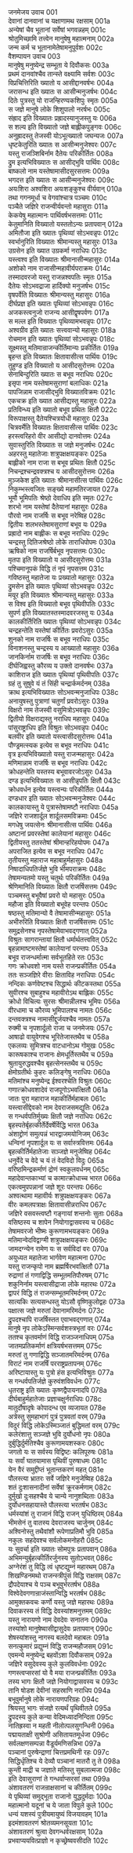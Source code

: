 जनमेजय उवाच	001    
देवानां दानवानां च यक्षाणामथ रक्षसाम्	001a  
अन्येषां चैव भूतानां सर्वेषां भगवन्नहम्	001c  
श्रोतुमिच्छामि तत्त्वेन मानुषेषु महात्मनाम्	002a  
जन्म कर्म च भूतानामेतेषामनुपूर्वशः	002c  
वैशम्पायन उवाच	003    
मानुषेषु मनुष्येन्द्र सम्भूता ये दिवौकसः	003a  
प्रथमं दानवांश्चैव तान्स्ते वक्ष्यामि सर्वशः	003c  
विप्रचित्तिरिति ख्यातो य आसीद्दानवर्षभः	004a  
जरासन्ध इति ख्यातः स आसीन्मनुजर्षभः	004c  
दितेः पुत्रस्तु यो राजन्हिरण्यकशिपुः स्मृतः	005a  
स जज्ञे मानुषे लोके शिशुपालो नरर्षभः	005c  
संह्राद इति विख्यातः प्रह्रादस्यानुजस्तु यः	006a  
स शल्य इति विख्यातो जज्ञे बाह्लीकपुङ्गवः	006c  
अनुह्रादस्तु तेजस्वी योऽभूत्ख्यातो जघन्यजः	007a  
धृष्टकेतुरिति ख्यातः स आसीन्मनुजेश्वरः	007c  
यस्तु राजञ्शिबिर्नाम दैतेयः परिकीर्तितः	008a  
द्रुम इत्यभिविख्यातः स आसीद्भुवि पार्थिवः	008c  
बाष्कलो नाम यस्तेषामासीदसुरसत्तमः	009a  
भगदत्त इति ख्यातः स आसीन्मनुजेश्वरः	009c  
अयःशिरा अश्वशिरा अयःशङ्कुश्च वीर्यवान्	010a  
तथा गगनमूर्धा च वेगवांश्चात्र पञ्चमः	010c  
पञ्चैते जज्ञिरे राजन्वीर्यवन्तो महासुराः	011a  
केकयेषु महात्मानः पार्थिवर्षभसत्तमाः	011c  
केतुमानिति विख्यातो यस्ततोऽन्यः प्रतापवान्	012a  
अमितौजा इति ख्यातः पृथिव्यां सोऽभवन्नृपः	012c  
स्वर्भानुरिति विख्यातः श्रीमान्यस्तु महासुरः	013a  
उग्रसेन इति ख्यात उग्रकर्मा नराधिपः	013c  
यस्त्वश्व इति विख्यातः श्रीमानासीन्महासुरः	014a  
अशोको नाम राजासीन्महावीर्यपराक्रमः	014c  
तस्मादवरजो यस्तु राजन्नश्वपतिः स्मृतः	015a  
दैतेयः सोऽभवद्राजा हार्दिक्यो मनुजर्षभः	015c  
वृषपर्वेति विख्यातः श्रीमान्यस्तु महासुरः	016a  
दीर्घप्रज्ञ इति ख्यातः पृथिव्यां सोऽभवन्नृपः	016c  
अजकस्त्वनुजो राजन्य आसीद्वृषपर्वणः	017a  
स मल्ल इति विख्यातः पृथिव्यामभवन्नृपः	017c  
अश्वग्रीव इति ख्यातः सत्त्ववान्यो महासुरः	018a  
रोचमान इति ख्यातः पृथिव्यां सोऽभवन्नृपः	018c  
सूक्ष्मस्तु मतिमान्राजन्कीर्तिमान्यः प्रकीर्तितः	019a  
बृहन्त इति विख्यातः क्षितावासीत्स पार्थिवः	019c  
तुहुण्ड इति विख्यातो य आसीदसुरोत्तमः	020a  
सेनाबिन्दुरिति ख्यातः स बभूव नराधिपः	020c  
इसृपा नाम यस्तेषामसुराणां बलाधिकः	021a  
पापजिन्नाम राजासीद्भुवि विख्यातविक्रमः	021c  
एकचक्र इति ख्यात आसीद्यस्तु महासुरः	022a  
प्रतिविन्ध्य इति ख्यातो बभूव प्रथितः क्षितौ	022c  
विरूपाक्षस्तु दैतेयश्चित्रयोधी महासुरः	023a  
चित्रवर्मेति विख्यातः क्षितावासीत्स पार्थिवः	023c  
हरस्त्वरिहरो वीर आसीद्यो दानवोत्तमः	024a  
सुवास्तुरिति विख्यातः स जज्ञे मनुजर्षभः	024c  
अहरस्तु महातेजाः शत्रुपक्षक्षयङ्करः	025a  
बाह्लीको नाम राजा स बभूव प्रथितः क्षितौ	025c  
निचन्द्रश्चन्द्रवक्त्रश्च य आसीदसुरोत्तमः	026a  
मुञ्जकेश इति ख्यातः श्रीमानासीत्स पार्थिवः	026c  
निकुम्भस्त्वजितः सङ्ख्ये महामतिरजायत	027a  
भूमौ भूमिपतिः श्रेष्ठो देवाधिप इति स्मृतः	027c  
शरभो नाम यस्तेषां दैतेयानां महासुरः	028a  
पौरवो नाम राजर्षिः स बभूव नरेष्विह	028c  
द्वितीयः शलभस्तेषामसुराणां बभूव यः	029a  
प्रह्रादो नाम बाह्लीकः स बभूव नराधिपः	029c  
चन्द्रस्तु दितिजश्रेष्ठो लोके ताराधिपोपमः	030a  
ऋषिको नाम राजर्षिर्बभूव नृपसत्तमः	030c  
मृतपा इति विख्यातो य आसीदसुरोत्तमः	031a  
पश्चिमानूपकं विद्धि तं नृपं नृपसत्तम	031c  
गविष्ठस्तु महातेजा यः प्रख्यातो महासुरः	032a  
द्रुमसेन इति ख्यातः पृथिव्यां सोऽभवन्नृपः	032c  
मयूर इति विख्यातः श्रीमान्यस्तु महासुरः	033a  
स विश्व इति विख्यातो बभूव पृथिवीपतिः	033c  
सुपर्ण इति विख्यातस्तस्मादवरजस्तु यः	034a  
कालकीर्तिरिति ख्यातः पृथिव्यां सोऽभवन्नृपः	034c  
चन्द्रहन्तेति यस्तेषां कीर्तितः प्रवरोऽसुरः	035a  
शुनको नाम राजर्षिः स बभूव नराधिपः	035c  
विनाशनस्तु चन्द्रस्य य आख्यातो महासुरः	036a  
जानकिर्नाम राजर्षिः स बभूव नराधिपः	036c  
दीर्घजिह्वस्तु कौरव्य य उक्तो दानवर्षभः	037a  
काशिराज इति ख्यातः पृथिव्यां पृथिवीपतिः	037c  
ग्रहं तु सुषुवे यं तं सिंही चन्द्रार्कमर्दनम्	038a  
क्राथ इत्यभिविख्यातः सोऽभवन्मनुजाधिपः	038c  
अनायुषस्तु पुत्राणां चतुर्णां प्रवरोऽसुरः	039a  
विक्षरो नाम तेजस्वी वसुमित्रोऽभवन्नृपः	039c  
द्वितीयो विक्षराद्यस्तु नराधिप महासुरः	040a  
पांसुराष्ट्राधिप इति विश्रुतः सोऽभवन्नृपः	040c  
बलवीर इति ख्यातो यस्त्वासीदसुरोत्तमः	041a  
पौण्ड्रमत्स्यक इत्येव स बभूव नराधिपः	041c  
वृत्र इत्यभिविख्यातो यस्तु राजन्महासुरः	042a  
मणिमान्नाम राजर्षिः स बभूव नराधिपः	042c  
क्रोधहन्तेति यस्तस्य बभूवावरजोऽसुरः	043a  
दण्ड इत्यभिविख्यातः स आसीन्नृपतिः क्षितौ	043c  
क्रोधवर्धन इत्येव यस्त्वन्यः परिकीर्तितः	044a  
दण्डधार इति ख्यातः सोऽभवन्मनुजेश्वरः	044c  
कालकायास्तु ये पुत्रास्तेषामष्टौ नराधिपाः	045a  
जज्ञिरे राजशार्दूल शार्दूलसमविक्रमाः	045c  
मगधेषु जयत्सेनः श्रीमानासीत्स पार्थिवः	046a  
अष्टानां प्रवरस्तेषां कालेयानां महासुरः	046c  
द्वितीयस्तु ततस्तेषां श्रीमान्हरिहयोपमः	047a  
अपराजित इत्येव स बभूव नराधिपः	047c  
तृतीयस्तु महाराज महाबाहुर्महासुरः	048a  
निषादाधिपतिर्जज्ञे भुवि भीमपराक्रमः	048c  
तेषामन्यतमो यस्तु चतुर्थः परिकीर्तितः	049a  
श्रेणिमानिति विख्यातः क्षितौ राजर्षिसत्तमः	049c  
पञ्चमस्तु बभूवैषां प्रवरो यो महासुरः	050a  
महौजा इति विख्यातो बभूवेह परन्तपः	050c  
षष्ठस्तु मतिमान्यो वै तेषामासीन्महासुरः	051a  
अभीरुरिति विख्यातः क्षितौ राजर्षिसत्तमः	051c  
समुद्रसेनश्च नृपस्तेषामेवाभवद्गणात्	052a  
विश्रुतः सागरान्तायां क्षितौ धर्मार्थतत्त्ववित्	052c  
बृहन्नामाष्टमस्तेषां कालेयानां परन्तपः	053a  
बभूव राजन्धर्मात्मा सर्वभूतहिते रतः	053c  
गणः क्रोधवशो नाम यस्ते राजन्प्रकीर्तितः	054a  
ततः सञ्जज्ञिरे वीराः क्षिताविह नराधिपाः	054c  
नन्दिकः कर्णवेष्टश्च सिद्धार्थः कीटकस्तथा	055a  
सुवीरश्च सुबाहुश्च महावीरोऽथ बाह्लिकः	055c  
क्रोधो विचित्यः सुरसः श्रीमान्नीलश्च भूमिपः	056a  
वीरधामा च कौरव्य भूमिपालश्च नामतः	056c  
दन्तवक्त्रश्च नामासीद्दुर्जयश्चैव नामतः	057a  
रुक्मी च नृपशार्दूलो राजा च जनमेजयः	057c  
आषाढो वायुवेगश्च भूरितेजास्तथैव च	058a  
एकलव्यः सुमित्रश्च वाटधानोऽथ गोमुखः	058c  
कारूषकाश्च राजानः क्षेमधूर्तिस्तथैव च	059a  
श्रुतायुरुद्धवश्चैव बृहत्सेनस्तथैव च	059c  
क्षेमोग्रतीर्थः कुहरः कलिङ्गेषु नराधिपः	060a  
मतिमांश्च मनुष्येन्द्र ईश्वरश्चेति विश्रुतः	060c  
गणात्क्रोधवशादेवं राजपूगोऽभवत्क्षितौ	061a  
जातः पुरा महाराज महाकीर्तिर्महाबलः	061c  
यस्त्वासीद्देवको नाम देवराजसमद्युतिः	062a  
स गन्धर्वपतिर्मुख्यः क्षितौ जज्ञे नराधिपः	062c  
बृहस्पतेर्बृहत्कीर्तेर्देवर्षेर्विद्धि भारत	063a  
अंशाद्द्रोणं समुत्पन्नं भारद्वाजमयोनिजम्	063c  
धन्विनां नृपशार्दूल यः स सर्वास्त्रवित्तमः	064a  
बृहत्कीर्तिर्महातेजाः सञ्जज्ञे मनुजेष्विह	064c  
धनुर्वेदे च वेदे च यं तं वेदविदो विदुः	065a  
वरिष्ठमिन्द्रकर्माणं द्रोणं स्वकुलवर्धनम्	065c  
महादेवान्तकाभ्यां च कामात्क्रोधाच्च भारत	066a  
एकत्वमुपपन्नानां जज्ञे शूरः परन्तपः	066c  
अश्वत्थामा महावीर्यः शत्रुपक्षक्षयङ्करः	067a  
वीरः कमलपत्राक्षः क्षितावासीन्नराधिप	067c  
जज्ञिरे वसवस्त्वष्टौ गङ्गायां शन्तनोः सुताः	068a  
वसिष्ठस्य च शापेन नियोगाद्वासवस्य च	068c  
तेषामवरजो भीष्मः कुरूणामभयङ्करः	069a  
मतिमान्वेदविद्वाग्मी शत्रुपक्षक्षयङ्करः	069c  
जामदग्न्येन रामेण यः स सर्वविदां वरः	070a  
अयुध्यत महातेजा भार्गवेण महात्मना	070c  
यस्तु राजन्कृपो नाम ब्रह्मर्षिरभवत्क्षितौ	071a  
रुद्राणां तं गणाद्विद्धि सम्भूतमतिपौरुषम्	071c  
शकुनिर्नाम यस्त्वासीद्राजा लोके महारथः	072a  
द्वापरं विद्धि तं राजन्सम्भूतमरिमर्दनम्	072c  
सात्यकिः सत्यसन्धस्तु योऽसौ वृष्णिकुलोद्वहः	073a  
पक्षात्स जज्ञे मरुतां देवानामरिमर्दनः	073c  
द्रुपदश्चापि राजर्षिस्तत एवाभवद्गणात्	074a  
मानुषे नृप लोकेऽस्मिन्सर्वशस्त्रभृतां वरः	074c  
ततश्च कृतवर्माणं विद्धि राजञ्जनाधिपम्	075a  
जातमप्रतिकर्माणं क्षत्रियर्षभसत्तमम्	075c  
मरुतां तु गणाद्विद्धि सञ्जातमरिमर्दनम्	076a  
विराटं नाम राजर्षिं परराष्ट्रप्रतापनम्	076c  
अरिष्टायास्तु यः पुत्रो हंस इत्यभिविश्रुतः	077a  
स गन्धर्वपतिर्जज्ञे कुरुवंशविवर्धनः	077c  
धृतराष्ट्र इति ख्यातः कृष्णद्वैपायनादपि	078a  
दीर्घबाहुर्महातेजाः प्रज्ञाचक्षुर्नराधिपः	078c  
मातुर्दोषादृषेः कोपादन्ध एव व्यजायत	078e   
अत्रेस्तु सुमहाभागं पुत्रं पुत्रवतां वरम्	079a  
विदुरं विद्धि लोकेऽस्मिञ्जातं बुद्धिमतां वरम्	079c  
कलेरंशात्तु सञ्जज्ञे भुवि दुर्योधनो नृपः	080a  
दुर्बुद्धिर्दुर्मतिश्चैव कुरूणामयशस्करः	080c  
जगतो यः स सर्वस्य विद्विष्टः कलिपूरुषः	081a  
यः सर्वां घातयामास पृथिवीं पुरुषाधमः	081c  
येन वैरं समुद्दीप्तं भूतान्तकरणं महत्	081e   
पौलस्त्या भ्रातरः सर्वे जज्ञिरे मनुजेष्विह	082a  
शतं दुःशासनादीनां सर्वेषां क्रूरकर्मणाम्	082c  
दुर्मुखो दुःसहश्चैव ये चान्ये नानुशब्दिताः	083a  
दुर्योधनसहायास्ते पौलस्त्या भरतर्षभ	083c  
धर्मस्यांशं तु राजानं विद्धि राजन् युधिष्ठिरम्	084a  
भीमसेनं तु वातस्य देवराजस्य चार्जुनम्	084c  
अश्विनोस्तु तथैवांशौ रूपेणाप्रतिमौ भुवि	085a  
नकुलः सहदेवश्च सर्वलोकमनोहरौ	085c  
यः सुवर्चा इति ख्यातः सोमपुत्रः प्रतापवान्	086a  
अभिमन्युर्बृहत्कीर्तिरर्जुनस्य सुतोऽभवत्	086c  
अग्नेरंशं तु विद्धि त्वं धृष्टद्युम्नं महारथम्	087a  
शिखण्डिनमथो राजन्स्त्रीपुंसं विद्धि राक्षसम्	087c  
द्रौपदेयाश्च ये पञ्च बभूवुर्भरतर्षभ	088a  
विश्वेदेवगणान्राजंस्तान्विद्धि भरतर्षभ	088c  
आमुक्तकवचः कर्णो यस्तु जज्ञे महारथः	089a  
दिवाकरस्य तं विद्धि देवस्यांशमनुत्तमम्	089c  
यस्तु नारायणो नाम देवदेवः सनातनः	090a  
तस्यांशो मानुषेष्वासीद्वासुदेवः प्रतापवान्	090c  
शेषस्यांशस्तु नागस्य बलदेवो महाबलः	091a  
सनत्कुमारं प्रद्युम्नं विद्धि राजन्महौजसम्	091c  
एवमन्ये मनुष्येन्द्र बहवोंऽशा दिवौकसाम्	092a  
जज्ञिरे वसुदेवस्य कुले कुलविवर्धनाः	092c  
गणस्त्वप्सरसां यो वै मया राजन्प्रकीर्तितः	093a  
तस्य भागः क्षितौ जज्ञे नियोगाद्वासवस्य च	093c  
तानि षोडश देवीनां सहस्राणि नराधिप	094a  
बभूवुर्मानुषे लोके नारायणपरिग्रहः	094c  
श्रियस्तु भागः संजज्ञे रत्यर्थं पृथिवीतले	095a  
द्रुपदस्य कुले कन्या वेदिमध्यादनिन्दिता	095c  
नातिह्रस्वा न महती नीलोत्पलसुगन्धिनी	096a  
पद्मायताक्षी सुश्रोणी असितायतमूर्धजा	096c  
सर्वलक्षणसम्पन्ना वैडूर्यमणिसन्निभा	097a  
पञ्चानां पुरुषेन्द्राणां चित्तप्रमथिनी रहः	097c  
सिद्धिर्धृतिश्च ये देव्यौ पञ्चानां मातरौ तु ते	098a  
कुन्ती माद्री च जज्ञाते मतिस्तु सुबलात्मजा	098c  
इति देवासुराणां ते गन्धर्वाप्सरसां तथा	099a  
अंशावतरणं राजन्राक्षसानां च कीर्तितम्	099c  
ये पृथिव्यां समुद्भूता राजानो युद्धदुर्मदाः	100a  
महात्मानो यदूनां च ये जाता विपुले कुले	100c  
धन्यं यशस्यं पुत्रीयमायुष्यं विजयावहम्	101a  
इदमंशावतरणं श्रोतव्यमनसूयता	101c  
अंशावतरणं श्रुत्वा देवगन्धर्वरक्षसाम्	102a  
प्रभवाप्ययवित्प्राज्ञो न कृच्छ्रेष्ववसीदति	102c  
